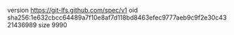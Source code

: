 version https://git-lfs.github.com/spec/v1
oid sha256:1e632cbcc64489a7f10e8af7d118bd8463efec9777aeb9c9f2e30c4321436989
size 9990
